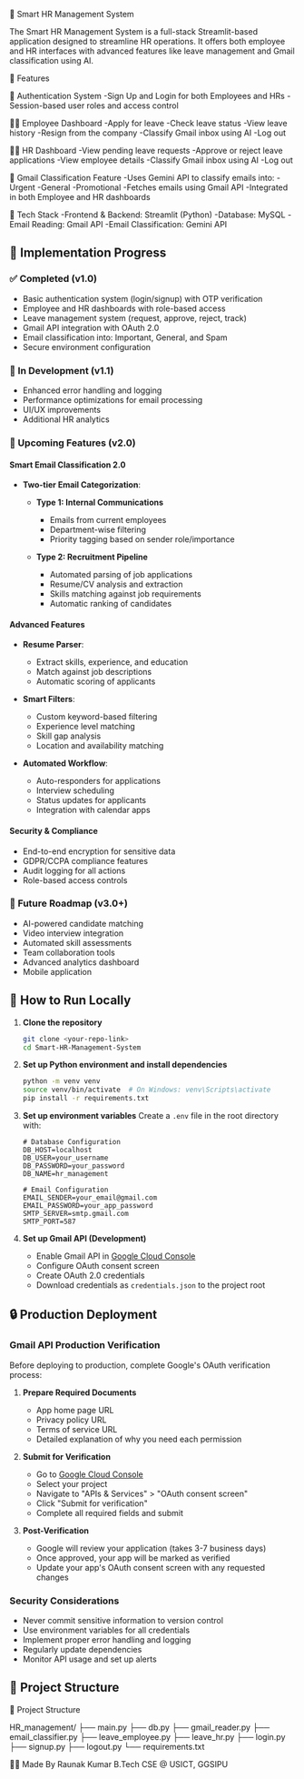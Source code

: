 🧠 Smart HR Management System

The Smart HR Management System is a full-stack Streamlit-based application designed to streamline HR operations. It offers both employee and HR interfaces with advanced features like leave management and Gmail classification using AI.

🚀 Features

👤 Authentication System
-Sign Up and Login for both Employees and HRs
-Session-based user roles and access control

👨‍💼 Employee Dashboard
-Apply for leave
-Check leave status
-View leave history
-Resign from the company
-Classify Gmail inbox using AI
-Log out

🧑‍💼 HR Dashboard
-View pending leave requests
-Approve or reject leave applications
-View employee details
-Classify Gmail inbox using AI
-Log out

🤖 Gmail Classification Feature
-Uses Gemini API to classify emails into:
-Urgent
-General
-Promotional
-Fetches emails using Gmail API
-Integrated in both Employee and HR dashboards

🔧 Tech Stack
-Frontend & Backend: Streamlit (Python)
-Database: MySQL
-Email Reading: Gmail API
-Email Classification: Gemini API


## 🚧 Implementation Progress

### ✅ Completed (v1.0)
- Basic authentication system (login/signup) with OTP verification
- Employee and HR dashboards with role-based access
- Leave management system (request, approve, reject, track)
- Gmail API integration with OAuth 2.0
- Email classification into: Important, General, and Spam
- Secure environment configuration

### 🔄 In Development (v1.1)
- Enhanced error handling and logging
- Performance optimizations for email processing
- UI/UX improvements
- Additional HR analytics

### 🚀 Upcoming Features (v2.0)

#### Smart Email Classification 2.0
- **Two-tier Email Categorization**:
  - **Type 1: Internal Communications**
    - Emails from current employees
    - Department-wise filtering
    - Priority tagging based on sender role/importance
  
  - **Type 2: Recruitment Pipeline**
    - Automated parsing of job applications
    - Resume/CV analysis and extraction
    - Skills matching against job requirements
    - Automatic ranking of candidates

#### Advanced Features
- **Resume Parser**:
  - Extract skills, experience, and education
  - Match against job descriptions
  - Automatic scoring of applicants
  
- **Smart Filters**:
  - Custom keyword-based filtering
  - Experience level matching
  - Skill gap analysis
  - Location and availability matching

- **Automated Workflow**:
  - Auto-responders for applications
  - Interview scheduling
  - Status updates for applicants
  - Integration with calendar apps

#### Security & Compliance
- End-to-end encryption for sensitive data
- GDPR/CCPA compliance features
- Audit logging for all actions
- Role-based access controls

### 📅 Future Roadmap (v3.0+)
- AI-powered candidate matching
- Video interview integration
- Automated skill assessments
- Team collaboration tools
- Advanced analytics dashboard
- Mobile application

## 🚀 How to Run Locally

1. **Clone the repository**
   ```bash
   git clone <your-repo-link>
   cd Smart-HR-Management-System
   ```

2. **Set up Python environment and install dependencies**
   ```bash
   python -m venv venv
   source venv/bin/activate  # On Windows: venv\Scripts\activate
   pip install -r requirements.txt
   ```

3. **Set up environment variables**
   Create a `.env` file in the root directory with:
   ```
   # Database Configuration
   DB_HOST=localhost
   DB_USER=your_username
   DB_PASSWORD=your_password
   DB_NAME=hr_management
   
   # Email Configuration
   EMAIL_SENDER=your_email@gmail.com
   EMAIL_PASSWORD=your_app_password
   SMTP_SERVER=smtp.gmail.com
   SMTP_PORT=587
   ```

4. **Set up Gmail API (Development)**
   - Enable Gmail API in [Google Cloud Console](https://console.cloud.google.com/)
   - Configure OAuth consent screen
   - Create OAuth 2.0 credentials
   - Download credentials as `credentials.json` to the project root

## 🔒 Production Deployment

### Gmail API Production Verification
Before deploying to production, complete Google's OAuth verification process:

1. **Prepare Required Documents**
   - App home page URL
   - Privacy policy URL
   - Terms of service URL
   - Detailed explanation of why you need each permission

2. **Submit for Verification**
   - Go to [Google Cloud Console](https://console.cloud.google.com/)
   - Select your project
   - Navigate to "APIs & Services" > "OAuth consent screen"
   - Click "Submit for verification"
   - Complete all required fields and submit

3. **Post-Verification**
   - Google will review your application (takes 3-7 business days)
   - Once approved, your app will be marked as verified
   - Update your app's OAuth consent screen with any requested changes

### Security Considerations
- Never commit sensitive information to version control
- Use environment variables for all credentials
- Implement proper error handling and logging
- Regularly update dependencies
- Monitor API usage and set up alerts

## 📁 Project Structure
📁 Project Structure

HR_management/
├── main.py
├── db.py
├── gmail_reader.py
├── email_classifier.py
├── leave_employee.py
├── leave_hr.py
├── login.py
├── signup.py
├── logout.py
└── requirements.txt


🙋‍♂️ Made By
Raunak Kumar
B.Tech CSE @ USICT, GGSIPU
